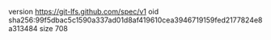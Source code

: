 version https://git-lfs.github.com/spec/v1
oid sha256:99f5dbac5c1590a337ad01d8af419610cea3946719159fed2177824e8a313484
size 708
